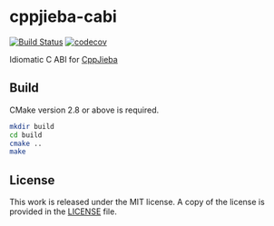 # cppjieba-cabi

[![Build Status](https://travis-ci.org/messense/cppjieba-cabi.svg?branch=master)](https://travis-ci.org/messense/cppjieba-cabi)
[![codecov](https://codecov.io/gh/messense/cppjieba-cabi/branch/master/graph/badge.svg)](https://codecov.io/gh/messense/cppjieba-cabi)

Idiomatic C ABI for [CppJieba](https://github.com/yanyiwu/cppjieba)

## Build

CMake version 2.8 or above is required.

```bash
mkdir build
cd build
cmake ..
make
```

## License

This work is released under the MIT license. A copy of the license is provided in the [LICENSE](./LICENSE) file.
